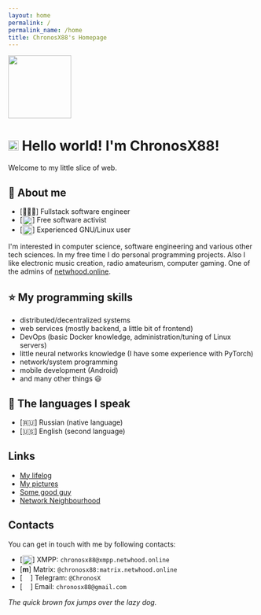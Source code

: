 ```yaml
---
layout: home
permalink: /
permalink_name: /home
title: ChronosX88's Homepage
---
```


<img src="{{ '/assets/avatar.jpg' | relative_url }}" width="128px">

# <img src="{{ '/assets/earth.gif' | relative_url }}" width="21px"> Hello world! I'm ChronosX88!

Welcome to my little slice of web.

## 📜 About me
- [👨🏽‍💻] Fullstack software engineer   
- [<img src="{{ '/assets/open-source.png' | relative_url }}" width="20px" style="vertical-align: middle;">] Free software activist   
- [<img src="{{ '/assets/linux.png' | relative_url }}" width="20px" style="vertical-align: middle;">] Experienced GNU/Linux user  

I'm interested in computer science, software engineering and various other tech sciences. In my free time I do personal programming projects. Also I like electronic music creation, radio amateurism, computer gaming. One of the admins of [netwhood.online](https://netwhood.online).

## :star: My programming skills

- distributed/decentralized systems
- web services (mostly backend, a little bit of frontend)
- DevOps (basic Docker knowledge, administration/tuning of Linux servers)
- little neural networks knowledge (I have some experience with PyTorch)
- network/system programming
- mobile development (Android)
- and many other things :smiley:


## 💬 The languages I speak

- [🇷🇺] Russian (native language)
- [🇺🇸] English (second language)

## Links

- [My lifelog](https://mstdn.netwhood.online/@ChronosX88)
- [My pictures](https://pf.netwhood.online/chronosx88)
- [Some good guy](https://abslimit.netwhood.online)
- [Network Neighbourhood](https://netwhood.online)

## Contacts

You can get in touch with me by following contacts:
- [<img src="{{ '/assets/xmpp_icon.png' | relative_url }}" width="20px" style="vertical-align: middle;">] XMPP: `chronosx88@xmpp.netwhood.online`  
- [**m**] Matrix: `@chronosx88:matrix.netwhood.online`
- [<img src="{{ '/assets/telegram_icon.png' | relative_url }}" width="16wv" style="vertical-align: middle;">] Telegram: `@ChronosX`
- [<img src="{{ '/assets/email_icon.png' | relative_url }}" width="16wv" style="vertical-align: middle;">] Email: `chronosx88@gmail.com`

*The quick brown <a href="/easter_egg" style="color: var(--text-color); text-decoration: none;">fox</a> jumps over the lazy dog.*